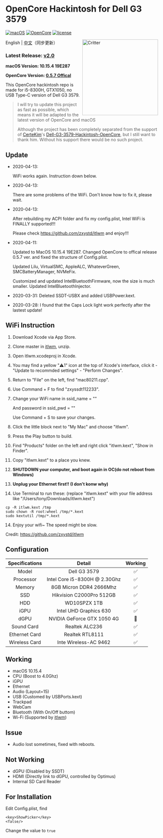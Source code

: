 # OpenCore Hackintosh for Dell G3 3579

[![macOS](https://img.shields.io/badge/macOS-10.15.4-orange)](https://www.apple.com.cn/macos/catalina/)
[![OpenCore](https://img.shields.io/badge/OpenCore-0.5.7-9cf)](https://github.com/acidanthera/OpenCorePkg)
[![license](https://img.shields.io/badge/license-Anti%20996-blue.svg)](https://github.com/996icu/996.ICU/blob/master/LICENSE)

<img align="right" src="https://support.apple.com/content/dam/edam/applecare/images/en_US/macos/psp-mini-hero-macos-high-sierra-whats-new_2x.png" alt="Critter" width="250">

English | [中文](https://github.com/tonyleelyy/OpenCore-Hackintosh-Dell-G3-3579/blob/master/README_CN.md)（同步更新）

### Latest Release: [v2.0](https://github.com/tonyleelyy/OpenCore-Hackintosh-Dell-G3-3579/releases/tag/v2.0)

**macOS Version: 10.15.4 19E287**

**OpenCore Version: [0.5.7 Offical](https://github.com/acidanthera/OpenCorePkg/releases/tag/0.5.7)**

This OpenCore hackintosh repo is made for i5-8300H, GTX1050, no USB Type-C version of Dell G3 3579.

> I will try to update this project as fast as possible, which means it will be adapted to the latest version of OpenCore and macOS
>
> Although the project has been completely separated from the support of [CerteKim](https://github.com/CerteKim)'s [Dell-G3-3579-Hackintosh-OpenCore](https://github.com/CerteKim/Dell-G3-3579-Hackintosh-OpenCore), but I still want to thank him. Without his support there would be no such project.

## Update
- 2020-04-13:

  WiFi works again. Instruction down below.

- 2020-04-13: 

  There are some problems of the WiFi. Don't know how to fix it, please wait.

- 2020-04-13: 

  After rebuilding my ACPI folder and fix my config.plist, Intel WiFi is FINALLY supported!!!

  Please check https://github.com/zxystd/itlwm and enjoy!!!

- 2020-04-11: 

  Updated to MacOS 10.15.4 19E287. Changed OpenCore to offical release 0.5.7 ver. and fixed the structure of Config.plist.

  Updated Lilu, VirtualSMC, AppleALC, WhateverGreen, SMCBatteryManager, NVMeFix.

  Customized and updated IntelBluetoothFirmware, now the size is much smaller. Updated IntelBluetoothInjector.

- 2020-03-31: Deleted SSDT-USBX and added USBPower.kext.

- 2020-03-28: I found that the Caps Lock light work perfectly after the lastest update!

## WiFi Instruction

1. Download Xcode via App Store.

2. Clone master in [itlwm](https://github.com/zxystd/itlwm), unzip.

3. Open itlwm.xcodeproj in Xcode.

4. You may find a yellow "⚠️1" icon at the top of Xcode's interface, click it - "Update to recommded settings" - "Perform Changes".

5. Return to "File" on the left, find "mac80211.cpp".

6. Use Command + F to find "zxyssdt112233".

7. Change your WiFi name in ssid_name = "" 

   And password in ssid_pwd = ""

   Use Command + S to save your changes.

8. Click the little block next to "My Mac" and choose "itlwm".

9. Press the Play button to build.

10. Find "Products" folder on the left and right click "itlwm.kext", "Show in Finder".

11. Copy "itlwm.kext" to a place you knew.

12. **SHUTDOWN your computer, and boot again in OC(do not reboot from Windows)**

13. **Unplug your Ethernet first!! (I don't konw why)**

14. Use Terminal to run these: (replace "itlwm.kext" with your file address like "/Users/tony/Downloads/itlwm.kext")

```
cp -R itlwm.kext /tmp
sudo chown -R root:wheel /tmp/*.kext
sudo kextutil /tmp/*.kext
```

14. Enjoy your wifi~ The speed might be slow.

Credit:
https://github.com/zxystd/itlwm

## Configuration

| Specifications | Detail | Working |
| :------------: | :------: | :--------: |
| Model | Dell G3 3579 | ✅ |
| Processor | Intel Core i5-8300H @ 2.30Ghz | ✅ |
| Memory | 8GB Micron DDR4 2666Mhz | ✅ |
| SSD | Hikvision C2000Pro 512GB | ✅ |
| HDD | WD10SPZX 1TB | ✅ |
| iGPU | Intel UHD Graphics 630 | ✅ |
| dGPU | NVIDIA GeForce GTX 1050 4G | 🚫 |
| Sound Card | Realtek ALC236 | ✅ |
| Ethernet Card | Realtek RTL8111 | ✅ |
| Wireless Card | Inte Wireless-AC 9462 | ✅ |

## Working

- macOS 10.15.4
- CPU (Boost to 4.0Ghz)
- iGPU
- Ethernet
- Audio (Layout=15)
- USB (Customed by USBPorts.kext)
- Trackpad
- WebCam
- Bluetooth (With On/Off buttom)
- Wi-Fi (Supported by [itlwm](https://github.com/zxystd/itlwm))

## Issue

- Audio lost sometimes, fixed with reboots.

## Not Working

- dGPU (Disabled by SSDT)
- HDMI (Directly link to dGPU, controlled by Optimus)
- Internal SD Card Reader

## For Installation

Edit Config.plist, find

```
<key>ShowPicker</key>
<false/>
```

Change the value to ```true```
